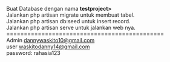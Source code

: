 Buat Database dengan nama <b>testproject></b> <br>
Jalankan php artisan migrate untuk membuat tabel. <br>
Jalankan php artisan db:seed untuk insert record. <br>
Jalankan php artisan serve untuk jalankan web nya. <br>
============================================= <br>
Admin dannywaskito10@gmail.com <br>
user waskitodanny14@gmail.com <br>
password: rahasia123 <br>

